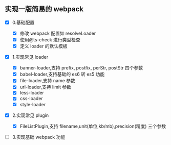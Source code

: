 ## 实现一版简易的 webpack

- [x] 0.基础配置

  - [x] 修改 webpack 配置如 resolveLoader
  - [x] 使用@ts-check 进行类型检查
  - [x] 定义 loader 的默认模板

- [x] 1.实现常见 loader
  - [x] banner-loader,支持 prefix, postfix, perStr, postStr 四个参数
  - [x] babel-loader,支持基础的 es6 转 es5 功能
  - [x] file-loader,支持 name 参数
  - [x] url-loader,支持 limit 参数
  - [x] less-loader
  - [x] css-loader
  - [x] style-loader
- [x] 2.实现常见 plugin
  - [x] FileListPlugin,支持 filename,unit(单位,kb/mb),precision(精度) 三个参数
- [ ] 3.实现基础 webpack 功能
